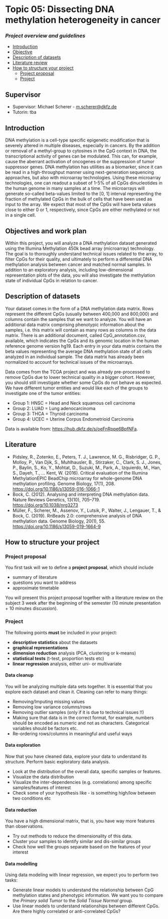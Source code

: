 Topic 05: Dissecting DNA methylation heterogeneity in cancer
============================================================

### *Project overview and guidelines*

-   [Introduction](#introduction)
-   [Objective](#objective)
-   [Description of datasets](#description-of-datasets)
-   [Literature review](#literature-review)
-   [How to structure your project](#how-to-structure-your-project)
    -   [Project proposal](#project-proposal)
    -   [Project](#project)

Supervisor
----------

- Supervisor: Michael Scherer - <m.scherer@dkfz.de>
- Tutorin: tba 


Introduction
------------

DNA methylation is a cell-type specific epigenetic modification that is severely altered in multiple diseases, especially in cancers. By the addition or removal of a methyl-group to cytosines in the CpG context in DNA, the transcriptional activity of genes can be modulated. This can, for example, cause the aberrant activation of oncogenes or the suppression of tumor suppressor genes. DNA methylation has utilities as a biomarker, since it can be read in a high-throughput manner using next-generation sequencing approaches, but also with microarray technologies. Using these microarray technologies, one can readout a subset of 1-5% of all CpGs dinucleotides in the human genome in many samples at a time. The microarrays will generate so-called beta-values limited to the [0, 1] interval representing the fraction of methylated CpGs in the bulk of cells that have been used as input to the array. We expect that most of the CpGs will have beta values close to either 0 or 1, respectively, since CpGs are either methylated or not in a single cell.


Objectives and work plan
------------------------

Within this project, you will analyze a DNA methylation dataset generated using the Illumina Methylation 450k bead array (microarray) technology. The goal is to thoroughly understand technical issues related to the array, to filter CpGs for their quality, and ultimately to perform a differential DNA methylation analysis between cancer and matched normal samples. In addition to an exploratory analysis, including low-dimensional representation plots of the data, you will also investigate the methylation state of individual CpGs in relation to cancer.


Description of datasets
-----------------------

Your dataset comes in the form of a DNA methylation data matrix. Rows represent the different CpGs (usually between 400,000 and 800,000) and columns contain the samples that we want to analyze. You will have an additional data matrix comprising phenotypic information about the samples, i.e. this matrix will contain as many rows as columns in the data matrix. There is an additional document, called CpG_annotation.csv, available, which indicates the CpGs and its genomic location in the human reference genome version hg19. Each entry in your data matrix contains the beta values representing the average DNA methylation state of all cells analyzed in an individual sample. The data matrix has already been normalized to account for technical issues of the microarrays.

Data comes from the TCGA project and was already pre-processed to remove CpGs due to lower technical quality in a bigger cohort. However, you should still investigate whether some CpGs do not behave as expected. We have different tumor entities and would like each of the groups to investigate one of the tumor entities:

- Group 1: HNSC = Head and Neck squamous cell carcinoma
- Group 2: LUAD = Lung adenocarcinoma
- Group 3: THCA = Thyroid carcinoma
- Group 4: UCEC = Uterine Corpus Endometrioid Carcinoma

Data is available from: https://hub.dkfz.de/s/oeFnRppe6BpfNFa. 

Literature 
----------

- Pidsley, R., Zotenko, E., Peters, T. J., Lawrence, M. G., Risbridger, G. P., Molloy, P., Van Djik, S., Muhlhausler, B., Stirzaker, C., Clark, S. J., Jones, P., Baylin, S., Ko, Y., Mohtat, D., Suzuki, M., Park, A., Izquierdo, M., Han, S., Dayeh, T., … Kent, W. (2016). Critical evaluation of the Illumina MethylationEPIC BeadChip microarray for whole-genome DNA methylation profiling. Genome Biology, 17(1), 208. https://doi.org/10.1186/s13059-016-1066-1
- Bock, C. (2012). Analysing and interpreting DNA methylation data. Nature Reviews Genetics, 13(10), 705–719. https://doi.org/10.1038/nrg3273
- Müller, F., Scherer, M., Assenov, Y., Lutsik, P., Walter, J., Lengauer, T., & Bock, C. (2019). RnBeads 2.0: comprehensive analysis of DNA methylation data. Genome Biology, 20(1), 55. https://doi.org/10.1186/s13059-019-1664-9

How to structure your project
-----------------------------

### Project proposal

You first task will we to define a **project proposal**, which should
include

-   summary of literature
-   questions you want to address
-   approximate timetable

You will present this project proposal together with a literature review
on the subject 3 week after the beginning of the semester (10 minute
presentation + 10 minutes discussion).

### Project

The following points **must** be included in your project:
- **descriptive statistics** about the datasets
- **graphical representations**
- **dimension reduction** analysis (PCA, clustering or k-means)
- **statistical tests** (t-test, proportion tests etc)
- **linear regression** analysis, either uni- or multivariate

#### Data cleanup

You will be analyzing multiple data sets together. It is
essential that you explore each dataset and clean it. Cleaning can refer
to many things:

-   Removing/Imputing missing values
-   Removing low variance columns/rows
-   Removing outlier samples (only if it is due to technical issues !!)
-   Making sure that data is in the correct format, for example, numbers
    should be encoded as numeric and not as characters. Categorical
    variables should be factors etc.
-   Re-ordering rows/columns in meaningful and useful ways

#### Data exploration

Now that you have cleaned data, explore your data to understand its
structure. Perform basic exploratory data analysis.

-   Look at the distribution of the overall data, specific samples or
    features.
-   Visualize the data distribution
-   Visualize the inter-dependencies (e.g. correlations) among specific samples/features of
    interest
-   Check some of your hypothesis like - is something high/low between
    two conditions etc

#### Data reduction

You have a high dimensional matrix, that is, you have way more features
 than observations.

-   Try out methods to reduce the dimensionality of this data.
-   Cluster your samples to identify similar and dis-similar groups
-   Check how well the groups separate based on the features of your
    interest

#### Data modelling

Using data modeling with linear regression, we expect you to perform two tasks:

- Generate linear models to understand the relationship between CpG methylation states and phenotypic information. We want you to compare the *Primary solid Tumor* to the *Solid Tissue Normal* group.
- Use linear models to understand relationships between different CpGs. Are there highly correlated or anti-correlated CpGs?
